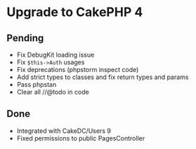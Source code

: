 # Upgrade to CakePHP 4

## Pending
* Fix DebugKit loading issue
* Fix `$this->Auth` usages
* Fix deprecations (phpstorm inspect code)
* Add strict types to classes and fix return types and params
* Pass phpstan
* Clear all //@todo in code

## Done
* Integrated with CakeDC/Users 9
* Fixed permissions to public PagesController
